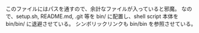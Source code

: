 このファイルにはパスを通すので、余計なファイルが入っていると邪魔。
なので、setup.sh, README.md, .git 等を bin/ に配置し、shell script 本体を bin/bin/ に退避させている。
シンボリックリンクも bin/bin を参照させている。

